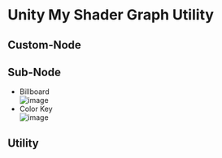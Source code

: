 # Unity My Shader Graph Utility
## Custom-Node
## Sub-Node
* Billboard  
![image](https://github.com/FunsTW/Unity_MyShaderGraphUtility/blob/main/README/image/subnode_billboard.jpg)
* Color Key  
![image](https://github.com/FunsTW/Unity_MyShaderGraphUtility/blob/main/README/image/subnode_colorkey.jpg)
## Utility
